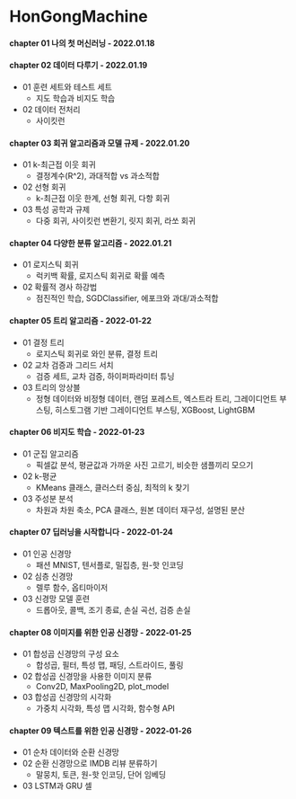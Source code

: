 # HonGongMachine

#### chapter 01 나의 첫 머신러닝 - 2022.01.18

#### chapter 02 데이터 다루기 - 2022.01.19
* 01 훈련 세트와 테스트 세트
  - 지도 학습과 비지도 학습
* 02 데이터 전처리
  - 사이킷런

#### chapter 03 회귀 알고리즘과 모델 규제 - 2022.01.20
* 01 k-최근접 이웃 회귀
  - 결정계수(R^2), 과대적합 vs 과소적합
* 02 선형 회귀
  - k-최근접 이웃 한계, 선형 회귀, 다항 회귀
* 03 특성 공학과 규제
  - 다중 회귀, 사이킷런 변환기, 릿지 회귀, 라쏘 회귀

#### chapter 04 다양한 분류 알고리즘 - 2022.01.21
* 01 로지스틱 회귀
  - 럭키백 확률, 로지스틱 회귀로 확률 예측
* 02 확률적 경사 하강법
  - 점진적인 학습, SGDClassifier, 에포크와 과대/과소적합

#### chapter 05 트리 알고리즘 - 2022-01-22
* 01 결정 트리
  - 로지스틱 회귀로 와인 분류, 결정 트리
* 02 교차 검증과 그리드 서치
  - 검증 세트, 교차 검증, 하이퍼파라미터 튜닝
* 03 트리의 앙상블
  - 정형 데이터와 비정형 데이터, 랜덤 포레스트, 엑스트라 트리, 그레이디언트 부스팅, 히스토그램 기반 그레이디언트 부스팅, XGBoost, LightGBM
    
#### chapter 06 비지도 학습 - 2022-01-23
* 01 군집 알고리즘
  - 픽셀값 분석, 평균값과 가까운 사진 고르기, 비슷한 샘플끼리 모으기
* 02 k-평균
  - KMeans 클래스, 클러스터 중심, 최적의 k 찾기
* 03 주성분 분석
  - 차원과 차원 축소, PCA 클래스, 원본 데이터 재구성, 설명된 분산

#### chapter 07 딥러닝을 시작합니다 - 2022-01-24
* 01 인공 신경망
  - 패션 MNIST, 텐서플로, 밀집층, 원-핫 인코딩
* 02 심층 신경망
  - 렐루 함수, 옵티마이저
* 03 신경망 모델 훈련
  - 드롭아웃, 콜백, 조기 종료, 손실 곡선, 검증 손실

#### chapter 08 이미지를 위한 인공 신경망 - 2022-01-25
* 01 합성곱 신경망의 구성 요소
  - 합성곱, 필터, 특성 맵, 패딩, 스트라이드, 풀링
* 02 합성곱 신경망을 사용한 이미지 분류
  - Conv2D, MaxPooling2D, plot_model
* 03 합성곱 신경망의 시각화
  - 가중치 시각화, 특성 맵 시각화, 함수형 API

#### chapter 09 텍스트를 위한 인공 신경망 - 2022-01-26
* 01 순차 데이터와 순환 신경망
* 02 순환 신경망으로 IMDB 리뷰 분류하기
  - 말뭉치, 토큰, 원-핫 인코딩, 단어 임베딩
* 03 LSTM과 GRU 셀
